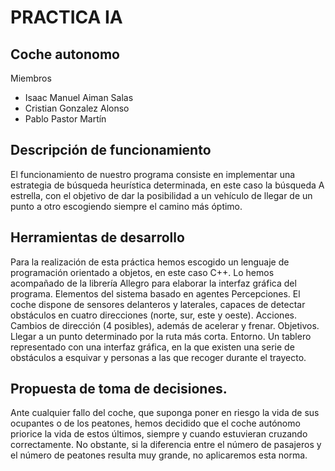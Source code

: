 # PRACTICA IA

## Coche autonomo

Miembros

* Isaac Manuel Aiman Salas
* Cristian Gonzalez Alonso
* Pablo Pastor Martín

## Descripción de funcionamiento

El funcionamiento de nuestro programa consiste en implementar una estrategia de búsqueda heurística determinada, en este caso la búsqueda A estrella,  con el objetivo de dar la posibilidad a un vehículo de llegar de un punto a otro escogiendo siempre el camino más óptimo.

## Herramientas de desarrollo

Para la realización de esta práctica hemos escogido un lenguaje de programación orientado a objetos, en este caso C++. Lo hemos acompañado de la librería Allegro para elaborar la interfaz gráfica del programa.
Elementos del sistema basado en agentes
Percepciones. El coche dispone de sensores delanteros y laterales, capaces de detectar obstáculos en cuatro direcciones (norte, sur, este y oeste). 
Acciones. Cambios de dirección (4 posibles), además de acelerar y frenar.
Objetivos. Llegar a un punto determinado por la ruta más corta.
Entorno. Un tablero representado con una interfaz gráfica, en la que existen una serie de obstáculos  a esquivar y personas a las que recoger durante el trayecto.

## Propuesta de toma de decisiones.

Ante cualquier fallo del coche, que suponga poner en riesgo la vida de sus ocupantes o de los peatones, hemos decidido que el coche autónomo priorice la vida de estos últimos, siempre y cuando estuvieran cruzando correctamente.  No obstante, si la diferencia entre el número de pasajeros y el número de peatones resulta muy grande, no aplicaremos esta norma. 


